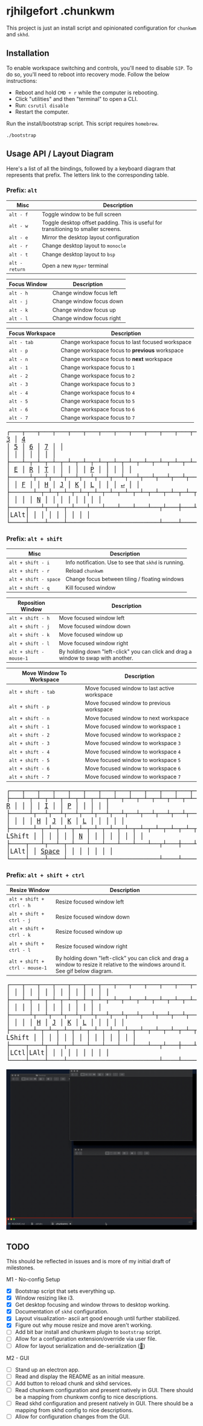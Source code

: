 # rjhilgefort .chunkwm

This project is just an install script and opinionated configuration for `chunkwm` and `skhd`.

## Installation

To enable workspace switching and controls, you'll need to disable `SIP`. To do so, you'll need to reboot into recovery mode. Follow the below instructions:

- Reboot and hold `CMD + r` while the computer is rebooting.
- Click "utilities" and then "terminal" to open a CLI.
- Run: `csrutil disable`
- Restart the computer.

Run the install/bootstrap script. This script requires `homebrew`.

```shell
./bootstrap
```

## Usage API / Layout Diagram

Here's a list of all the bindings, followed by a keyboard diagram that represents that prefix. The letters link to the corresponding table.

### Prefix: `alt`

| Misc                                | Description                                                                         |
| ----------------------------------- | ----------------------------------------------------------------------------------- |
| <a id="full-screen" /> `alt - f`    | Toggle window to be full screen                                                     |
| <a id="toggle-padding" /> `alt - w` | Toggle desktop offset padding. This is useful for transitioning to smaller screens. |
| <a id="layout-mirror" /> `alt - e`  | Mirror the desktop layout configuration                                             |
| <a id="layout-monocle" /> `alt - r` | Change desktop layout to `monocle`                                                  |
| <a id="layout-bsp" /> `alt - t`     | Change desktop layout to `bsp`                                                      |
| <a id="terminal" /> `alt - return`  | Open a new `Hyper` terminal                                                         |

| Focus Window                        | Description                            |
| ----------------------------------- | -------------------------------------- |
| <a id="focus-left" /> `alt - h`     | Change window focus left               |
| <a id="focus-down" /> `alt - j`     | Change window focus down               |
| <a id="focus-up" /> `alt - k`       | Change window focus up                 |
| <a id="focus-right" /> `alt - l`    | Change window focus right              |

| Focus Workspace                        | Description                   |
| -------------------------------------- | ----------------------------- |
| <a id="focus-workspace-last" /> `alt - tab` | Change workspace focus to last focused workspace |
| <a id="focus-workspace-previous" /> `alt - p` | Change workspace focus to **previous** workspace |
| <a id="focus-workspace-next" /> `alt - n` | Change workspace focus to **next** workspace |
| <a id="focus-workspace-1" /> `alt - 1` | Change workspace focus to `1` |
| <a id="focus-workspace-2" /> `alt - 2` | Change workspace focus to `2` |
| <a id="focus-workspace-3" /> `alt - 3` | Change workspace focus to `3` |
| <a id="focus-workspace-4" /> `alt - 4` | Change workspace focus to `4` |
| <a id="focus-workspace-5" /> `alt - 5` | Change workspace focus to `5` |
| <a id="focus-workspace-6" /> `alt - 6` | Change workspace focus to `6` |
| <a id="focus-workspace-7" /> `alt - 7` | Change workspace focus to `7` |

<big><pre>
┌───┬───┬───┬───┬───┬───┬───┬───┬───┬───┬───┬───┬───┬───┬───┬───┐
│   │ [1](#focus-workspace-1) │ [2](#focus-workspace-2) │ [3](#focus-workspace-3) │ [4](#focus-workspace-4) │ [5](#focus-workspace-5) │ [6](#focus-workspace-6) │ [7](#focus-workspace-7) │   │   │   │   │   │   │   │   │
├───┴─┬─┴─┬─┴─┬─┴─┬─┴─┬─┴─┬─┴─┬─┴─┬─┴─┬─┴─┬─┴─┬─┴─┬─┴─┬─┴───┼───┤
│ [Tab](#focus-workspace-last) │   │ [W](#toggle-padding) │ [E](#layout-mirror) │ [R](#layout-monocle) │ [T](#layout-bsp) │   │   │   │   │ [P](#focus-workspace-previous) │   │   │     │   │
├─────┴┬──┴┬──┴┬──┴┬──┴┬──┴┬──┴┬──┴┬──┴┬──┴┬──┴┬──┴┬──┴─────┼───┤
│      │   │   │   │ [F](#full-screen) │   │ [H](#focus-left) │ [J](#focus-down) │ [K](#focus-up) │ [L](#focus-right) │   │   │   [↵](#terminal)    │   │
├──────┴─┬─┴─┬─┴─┬─┴─┬─┴─┬─┴─┬─┴─┬─┴─┬─┴─┬─┴─┬─┴─┬─┴────┬───┼───┤
│        │   │   │   │   │   │ [N](#focus-workspace-next) │   │   │   │   │      │   │   │
├────┬───┴┬──┴─┬─┴───┴───┴───┴───┴───┴──┬┴───┼───┴┬─┬───┼───┼───┤
│    │LAlt│    │                        │    │    │ │   │   │   │
└────┴────┴────┴────────────────────────┴────┴────┘ └───┴───┴───┘
</big></pre>


### Prefix: `alt + shift`

| Misc                                                | Description                                           |
| --------------------------------------------------- | ----------------------------------------------------- |
| <a id="info" /> `alt + shift - i`                   | Info notification. Use to see that `skhd` is running. |
| <a id="reload" /> `alt + shift - r`                 | Reload `chunkwm`                                      |
| <a id="toggle-focus-float" /> `alt + shift - space` | Change focus between tiling / floating windows        |
| <a id="kill-focused" /> `alt + shift - q`           | Kill focused window                                   |

| Reposition Window                               | Description               |
| ----------------------------------------------- | ------------------------- |
| <a id="move-focused-left" /> `alt + shift - h`  | Move focused window left  |
| <a id="move-focused-down" /> `alt + shift - j`  | Move focused window down  |
| <a id="move-focused-up" /> `alt + shift - k`    | Move focused window up    |
| <a id="move-focused-right" /> `alt + shift - l` | Move focused window right |
| `alt + shift - mouse-1` | By holding down "left-click" you can click and drag a window to swap with another. |

| Move Window To Workspace                              | Description                                  |
| ----------------------------------------------------- | -------------------------------------------- |
| <a id="move-focused-last" /> `alt + shift - tab`        | Move focused window to last active workspace |
| <a id="move-focused-previous" /> `alt + shift - p`    | Move focused window to previous workspace    |
| <a id="move-focused-next" /> `alt + shift - n`        | Move focused window to next workspace        |
| <a id="move-focused-workspace-1" /> `alt + shift - 1` | Move focused window to workspace `1`         |
| <a id="move-focused-workspace-2" /> `alt + shift - 2` | Move focused window to workspace `2`         |
| <a id="move-focused-workspace-3" /> `alt + shift - 3` | Move focused window to workspace `3`         |
| <a id="move-focused-workspace-4" /> `alt + shift - 4` | Move focused window to workspace `4`         |
| <a id="move-focused-workspace-5" /> `alt + shift - 5` | Move focused window to workspace `5`         |
| <a id="move-focused-workspace-6" /> `alt + shift - 6` | Move focused window to workspace `6`         |
| <a id="move-focused-workspace-7" /> `alt + shift - 7` | Move focused window to workspace `7`         |

<big><pre>
┌───┬───┬───┬───┬───┬───┬───┬───┬───┬───┬───┬───┬───┬───┬───┬───┐
│   │ [1](#move-focused-workspace-1) │ [2](#move-focused-workspace-2) │ [3](#move-focused-workspace-3) │ [4](#move-focused-workspace-4) │ [5](#move-focused-workspace-5) │ [6](#move-focused-workspace-6) │ [7](#move-focused-workspace-7) │   │   │   │   │   │   │   │   │
├───┴─┬─┴─┬─┴─┬─┴─┬─┴─┬─┴─┬─┴─┬─┴─┬─┴─┬─┴─┬─┴─┬─┴─┬─┴─┬─┴───┼───┤
│ [Tab](#move-focused-last) │ [Q](#kill-focused) │   │   │ [R](#reload) │   │   │   │ [I](#info) │   │ [P](#move-focused-previous) │   │   │     │   │
├─────┴┬──┴┬──┴┬──┴┬──┴┬──┴┬──┴┬──┴┬──┴┬──┴┬──┴┬──┴┬──┴─────┼───┤
│      │   │   │   │   │   │ [H](#move-focused-left) │ [J](#move-focused-down) │ [K](#move-focused-up) │ [L](#move-focused-right) │   │   │        │   │
├──────┴─┬─┴─┬─┴─┬─┴─┬─┴─┬─┴─┬─┴─┬─┴─┬─┴─┬─┴─┬─┴─┬─┴────┬───┼───┤
│ LShift │   │   │   │   │   │ [N](#move-focused-next) │   │   │   │   │      │   │   │
├────┬───┴┬──┴─┬─┴───┴───┴───┴───┴───┴──┬┴───┼───┴┬─┬───┼───┼───┤
│    │LAlt│    │         [Space](#toggle-focus-float)          │    │    │ │   │   │   │
└────┴────┴────┴────────────────────────┴────┴────┘ └───┴───┴───┘
</big></pre>


### Prefix: `alt + shift + ctrl`

| Resize Window                                    | Description                 |
| ------------------------------------------------ | --------------------------- |
| <a id="resize-left" /> `alt + shift + ctrl - h`  | Resize focused window left  |
| <a id="resize-down" /> `alt + shift + ctrl - j`  | Resize focused window down  |
| <a id="resize-up" /> `alt + shift + ctrl - k`    | Resize focused window up    |
| <a id="resize-right" /> `alt + shift + ctrl - l` | Resize focused window right |
| `alt + shift + ctrl - mouse-1` | By holding down "left-click" you can click and drag a window to resize it relative to the windows around it. See gif below diagram. |

<big><pre>
┌───┬───┬───┬───┬───┬───┬───┬───┬───┬───┬───┬───┬───┬───┬───┬───┐
│   │   │   │   │   │   │   │   │   │   │   │   │   │   │   │   │
├───┴─┬─┴─┬─┴─┬─┴─┬─┴─┬─┴─┬─┴─┬─┴─┬─┴─┬─┴─┬─┴─┬─┴─┬─┴─┬─┴───┼───┤
│     │   │   │   │   │   │   │   │   │   │   │   │   │     │   │
├─────┴┬──┴┬──┴┬──┴┬──┴┬──┴┬──┴┬──┴┬──┴┬──┴┬──┴┬──┴┬──┴─────┼───┤
│      │   │   │   │   │   │ [H](#resize-left) │ [J](#resize-down) │ [K](#resize-up) │ [L](#resize-right) │   │   │        │   │
├──────┴─┬─┴─┬─┴─┬─┴─┬─┴─┬─┴─┬─┴─┬─┴─┬─┴─┬─┴─┬─┴─┬─┴────┬───┼───┤
│ LShift │   │   │   │   │   │   │   │   │   │   │      │   │   │
├────┬───┴┬──┴─┬─┴───┴───┴───┴───┴───┴──┬┴───┼───┴┬─┬───┼───┼───┤
│LCtl│LAlt│    │                        │    │    │ │   │   │   │
└────┴────┴────┴────────────────────────┴────┴────┘ └───┴───┴───┘
</big></pre>

![mouse-resize](assets/mouse-resize.gif)

## TODO

This should be reflected in issues and is more of my initial draft of milestones.

M1 - No-config Setup
- [x] Bootstrap script that sets everything up.
- [x] Window resizing like i3.
- [x] Get desktop focusing and window throws to desktop working.
- [x] Documentation of `skhd` configuration.
- [x] Layout visualization- ascii art good enough until further stabilized.
- [x] Figure out why mouse resize and move aren't working.
- [ ] Add bit bar install and chunkwm plugin to `bootstrap` script.
- [ ] Allow for a configuration extension/override via user file.
- [ ] Allow for layout serialization and de-serialization ([🔗](https://github.com/koekeishiya/chunkwm/blob/master/src/plugins/tiling/README.md#serialize-desktop-bsp-tree-to-file))

M2 - GUI 
- [ ] Stand up an electron app.
- [ ] Read and display the README as an initial measure.
- [ ] Add button to reload chunk and skhd services.
- [ ] Read chunkwm configuration and present natively in GUI. There should be a mapping from chunkwm config to nice descriptions.
- [ ] Read skhd configuration and present natively in GUI. There should be a mapping from skhd config to nice descriptions.
- [ ] Allow for configuration changes from the GUI.

<!---
```
┌───┬───┬───┬───┬───┬───┬───┬───┬───┬───┬───┬───┬───┬───┬───┬───┐
│Esc│ 1 │ 2 │ 3 │ 4 │ 5 │ 6 │ 7 │ 8 │ 9 │ 0 │ - │ = │ \ │ ` │PSc│
├───┴─┬─┴─┬─┴─┬─┴─┬─┴─┬─┴─┬─┴─┬─┴─┬─┴─┬─┴─┬─┴─┬─┴─┬─┴─┬─┴───┼───┤
│ Tab │ Q │ W │ E │ R │ T │ Y │ U │ I │ O │ P │ [ │ ] │Bspc │Del│
├─────┴┬──┴┬──┴┬──┴┬──┴┬──┴┬──┴┬──┴┬──┴┬──┴┬──┴┬──┴┬──┴─────┼───┤
│FnCaps│ A │ S │ D │ F │ G │ H │ J │ K │ L │ ; │ ' │ Enter  │PgU│
├──────┴─┬─┴─┬─┴─┬─┴─┬─┴─┬─┴─┬─┴─┬─┴─┬─┴─┬─┴─┬─┴─┬─┴────┬───┼───┤
│ LShift │ Z │ X │ C │ V │ B │ N │ M │ , │ . │ / │SftCtl│ ↑ │PgD│
├────┬───┴┬──┴─┬─┴───┴───┴───┴───┴───┴──┬┴───┼───┴┬─┬───┼───┼───┤
│LCtl│LGui│LAlt│         Space          │RAlt│FnLk│ │ ← │ ↓ │ → │
└────┴────┴────┴────────────────────────┴────┴────┘ └───┴───┴───┘
```
```
┌───┬───┬───┬───┬───┬───┬───┬───┬───┬───┬───┬───┬───┬───┬───┬───┐
│   │   │   │   │   │   │   │   │   │   │   │   │   │   │   │   │
├───┴─┬─┴─┬─┴─┬─┴─┬─┴─┬─┴─┬─┴─┬─┴─┬─┴─┬─┴─┬─┴─┬─┴─┬─┴─┬─┴───┼───┤
│     │   │   │   │   │   │   │   │   │   │   │   │   │     │   │
├─────┴┬──┴┬──┴┬──┴┬──┴┬──┴┬──┴┬──┴┬──┴┬──┴┬──┴┬──┴┬──┴─────┼───┤
│      │   │   │   │ F │   │   │   │   │   │   │   │        │   │
├──────┴─┬─┴─┬─┴─┬─┴─┬─┴─┬─┴─┬─┴─┬─┴─┬─┴─┬─┴─┬─┴─┬─┴────┬───┼───┤
│        │   │   │   │   │   │   │   │   │   │   │      │   │   │
├────┬───┴┬──┴─┬─┴───┴───┴───┴───┴───┴──┬┴───┼───┴┬─┬───┼───┼───┤
│    │    │LAlt│                        │    │    │ │   │   │   │
└────┴────┴────┴────────────────────────┴────┴────┘ └───┴───┴───┘
```
--->